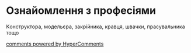 <div id="hypercomments_widget" class="js-hypercomments-widget invisible"></div>

# Ознайомлення з професіями

Kонструктора, модельєра, закрійника, кравця, швачки, прасувальника тощо

<div class="js-hypercomments-container">
<a href="http://hypercomments.com" class="hc-link" title="comments widget">comments powered by HyperComments</a>
</div>